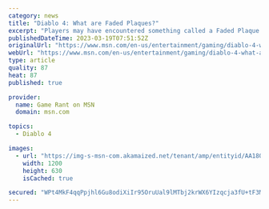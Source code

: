 ```yaml
---
category: news
title: "Diablo 4: What are Faded Plaques?"
excerpt: "Players may have encountered something called a Faded Plaque during the Diablo 4 Beta and might be wondering what it and its mysterious buff do."
publishedDateTime: 2023-03-19T07:51:52Z
originalUrl: "https://www.msn.com/en-us/entertainment/gaming/diablo-4-what-are-faded-plaques/ar-AA18OOgf"
webUrl: "https://www.msn.com/en-us/entertainment/gaming/diablo-4-what-are-faded-plaques/ar-AA18OOgf"
type: article
quality: 87
heat: 87
published: true

provider:
  name: Game Rant on MSN
  domain: msn.com

topics:
  - Diablo 4

images:
  - url: "https://img-s-msn-com.akamaized.net/tenant/amp/entityid/AA18Ozjp.img?h=630&w=1200&m=6&q=60&o=t&l=f&f=jpg"
    width: 1200
    height: 630
    isCached: true

secured: "WPt4MkF4qqPpjhl6Gu8odiXiIr95OruUal9lMTbj2krWX6YIzqcja3fU+tF3MY+Y08IA42tqYFlXhde9bBhySH1k103gjRjxob8s+/jy/pDvAgLk86XuL+bMjYAHL4T0NchwhRmlnFuugDBPmO99+VORZzKynwhgb6BqKvvZZ3x60DwlBLCiXYRI2uvgfz4SmmlVBsBMpO63hRDSDjP8/Ve7NIy+0q+DGoS1msh7lmKbsrMTe6pEqtoILPO2blYT0jZWI8dF8YHJTEIJjHrbiBLCmMKduRml97WqoJQzvs9al+w8GfvKSmcAwa1Xm5MEdEW35pjLyIb184StDnM55GTJzaE3jHHpaxu4FCWX8bM=;kgP7wkl97aIdcLpTV90E8Q=="
---
```


